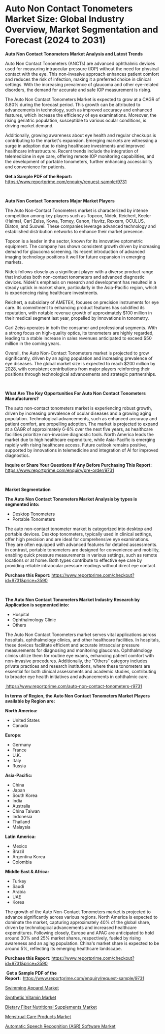 <p><h1>Auto Non Contact Tonometers Market Size: Global Industry Overview, Market Segmentation and Forecast (2024 to 2031)</h1></p><p><strong>Auto Non Contact Tonometers Market Analysis and Latest Trends</strong></p>
<p><p>Auto Non Contact Tonometers (ANCTs) are advanced ophthalmic devices used for measuring intraocular pressure (IOP) without the need for physical contact with the eye. This non-invasive approach enhances patient comfort and reduces the risk of infection, making it a preferred choice in clinical settings. With the increasing prevalence of glaucoma and other eye-related disorders, the demand for accurate and safe IOP measurement is rising.</p><p>The Auto Non Contact Tonometers Market is expected to grow at a CAGR of 8.80% during the forecast period. This growth can be attributed to advancements in technology, such as improved accuracy and enhanced features, which increase the efficiency of eye examinations. Moreover, the rising geriatric population, susceptible to various ocular conditions, is driving market demand. </p><p>Additionally, growing awareness about eye health and regular checkups is contributing to the market's expansion. Emerging markets are witnessing a surge in adoption due to rising healthcare investments and improved healthcare infrastructure. Recent trends include the integration of telemedicine in eye care, offering remote IOP monitoring capabilities, and the development of portable tonometers, further enhancing accessibility and convenience for patients.</p></p>
<p><strong>Get a Sample PDF of the Report:&nbsp;</strong> <a href="https://www.reportprime.com/enquiry/request-sample/9731?utm_campaign=1834&utm_medium=2&utm_source=Github&utm_content=ia&utm_term=28112024&utm_id=auto-non-contact-tonometers">https://www.reportprime.com/enquiry/request-sample/9731</a></p>
<p>&nbsp;</p>
<p><strong>Auto Non Contact Tonometers Major Market Players</strong></p>
<p><p>The Auto Non-Contact Tonometers market is characterized by intense competition among key players such as Topcon, Nidek, Reichert, Keeler (Halma), Carl Zeiss, Kowa, Tomey, Canon, Huvitz, Rexxam, OCULUS, Diaton, and Suowei. These companies leverage advanced technology and established distribution networks to enhance their market presence.</p><p>Topcon is a leader in the sector, known for its innovative optometric equipment. The company has shown consistent growth driven by increasing demand for glaucoma screening. Its recent introduction of advanced imaging technology positions it well for future expansion in emerging markets.</p><p>Nidek follows closely as a significant player with a diverse product range that includes both non-contact tonometers and advanced diagnostic devices. Nidek's emphasis on research and development has resulted in a steady uptick in market share, particularly in the Asia-Pacific region, which is experiencing rising healthcare investments.</p><p>Reichert, a subsidiary of AMETEK, focuses on precision instruments for eye care. Its commitment to enhancing product features has solidified its reputation, with notable revenue growth of approximately $100 million in their medical segment last year, propelled by innovations in tonometry.</p><p>Carl Zeiss operates in both the consumer and professional segments. With a strong focus on high-quality optics, its tonometers are highly regarded, leading to a stable increase in sales revenues anticipated to exceed $50 million in the coming years.</p><p>Overall, the Auto Non-Contact Tonometers market is projected to grow significantly, driven by an aging population and increasing prevalence of eye diseases. The global market size is expected to reach $200 million by 2028, with consistent contributions from major players reinforcing their positions through technological advancements and strategic partnerships.</p></p>
<p>&nbsp;</p>
<p><strong>What Are The Key Opportunities For Auto Non Contact Tonometers Manufacturers?</strong></p>
<p><p>The auto non-contact tonometers market is experiencing robust growth, driven by increasing prevalence of ocular diseases and a growing aging population. Technological advancements, such as enhanced accuracy and patient comfort, are propelling adoption. The market is projected to expand at a CAGR of approximately 6-8% over the next five years, as healthcare facilities prioritize non-invasive diagnostic tools. North America leads the market due to high healthcare expenditure, while Asia-Pacific is emerging rapidly with rising healthcare access. Future outlook remains positive, supported by innovations in telemedicine and integration of AI for improved diagnostics.</p></p>
<p><strong>Inquire or Share Your Questions If Any Before Purchasing This Report:</strong> <a href="https://www.reportprime.com/enquiry/pre-order/9731?utm_campaign=1834&utm_medium=2&utm_source=Github&utm_content=ia&utm_term=28112024&utm_id=auto-non-contact-tonometers">https://www.reportprime.com/enquiry/pre-order/9731</a></p>
<p>&nbsp;</p>
<p><strong>Market Segmentation</strong></p>
<p><strong>The Auto Non Contact Tonometers Market Analysis by types is segmented into:</strong></p>
<p><ul><li>Desktop Tonometers</li><li>Portable Tonometers</li></ul></p>
<p><p>The auto non-contact tonometer market is categorized into desktop and portable devices. Desktop tonometers, typically used in clinical settings, offer high precision and are ideal for comprehensive eye examinations. They are often equipped with advanced features for detailed assessments. In contrast, portable tonometers are designed for convenience and mobility, enabling quick pressure measurements in various settings, such as remote locations or at home. Both types contribute to effective eye care by providing reliable intraocular pressure readings without direct eye contact.</p></p>
<p><strong>Purchase this Report:&nbsp;</strong><a href="https://www.reportprime.com/checkout?id=9731&price=3590&utm_campaign=1834&utm_medium=2&utm_source=Github&utm_content=ia&utm_term=28112024&utm_id=auto-non-contact-tonometers">https://www.reportprime.com/checkout?id=9731&price=3590</a></p>
<p>&nbsp;</p>
<p><strong>The Auto Non Contact Tonometers Market Industry Research by Application is segmented into:</strong></p>
<p><ul><li>Hospital</li><li>Ophthalmology Clinic</li><li>Others</li></ul></p>
<p><p>The Auto Non Contact Tonometers market serves vital applications across hospitals, ophthalmology clinics, and other healthcare facilities. In hospitals, these devices facilitate efficient and accurate intraocular pressure measurements for diagnosing and monitoring glaucoma. Ophthalmology clinics utilize them for routine eye exams, enhancing patient comfort with non-invasive procedures. Additionally, the "Others" category includes private practices and research institutions, where these tonometers are essential for both clinical assessments and academic studies, contributing to broader eye health initiatives and advancements in ophthalmic care.</p></p>
<p><a href="https://www.reportprime.com/auto-non-contact-tonometers-r9731?utm_campaign=1834&utm_medium=2&utm_source=Github&utm_content=ia&utm_term=28112024&utm_id=auto-non-contact-tonometers">&nbsp;https://www.reportprime.com/auto-non-contact-tonometers-r9731</a></p>
<p><strong>In terms of Region, the Auto Non Contact Tonometers Market Players available by Region are:</strong></p>
<p>
    <p> <strong> North America: </strong>
        <ul>
            <li>United States</li>
            <li>Canada</li>
        </ul>
        </p> 
    <p> <strong> Europe: </strong>
        <ul>
            <li>Germany</li>
            <li>France</li>
            <li>U.K.</li>
            <li>Italy</li>
            <li>Russia</li>
        </ul>
        </p> 
    <p> <strong> Asia-Pacific: </strong>
        <ul>
            <li>China</li>
            <li>Japan</li>
            <li>South Korea</li>
            <li>India</li>
            <li>Australia</li>
            <li>China Taiwan</li>
            <li>Indonesia</li>
            <li>Thailand</li>
            <li>Malaysia</li>
        </ul>
        </p> 
    <p> <strong> Latin America: </strong>
        <ul>
            <li>Mexico</li>
            <li>Brazil</li>
            <li>Argentina Korea</li>
            <li>Colombia</li>
        </ul>
        </p> 
    <p> <strong> Middle East & Africa: </strong>
        <ul>
            <li>Turkey</li>
            <li>Saudi</li>
            <li>Arabia</li>
            <li>UAE</li>
            <li>Korea</li>
        </ul>
    </p>
    </p>
<p><p>The growth of the Auto Non-Contact Tonometers market is projected to advance significantly across various regions. North America is expected to dominate the market, capturing approximately 40% of the global share, driven by technological advancements and increased healthcare expenditures. Following closely, Europe and APAC are anticipated to hold around 30% and 25% market shares, respectively, fueled by rising awareness and an aging population. China's market share is expected to be around 5%, reflecting its emerging healthcare landscape.</p></p>
<p><strong>Purchase this Report: </strong><a href="https://www.reportprime.com/checkout?id=9731&price=3590&utm_campaign=1834&utm_medium=2&utm_source=Github&utm_content=ia&utm_term=28112024&utm_id=auto-non-contact-tonometers">https://www.reportprime.com/checkout?id=9731&price=3590</a></p>
<p>&nbsp;<strong>Get a Sample PDF of the Report:&nbsp;&nbsp;</strong><a href="https://www.reportprime.com/enquiry/request-sample/9731?utm_campaign=1834&utm_medium=2&utm_source=Github&utm_content=ia&utm_term=28112024&utm_id=auto-non-contact-tonometers">https://www.reportprime.com/enquiry/request-sample/9731</a></p>
<p><strong></strong></p>
<p><p><a href="https://www.linkedin.com/pulse/swimming-apparel-market-industry-landscape-growth-trajectories-siubc?utm_campaign=1834&utm_medium=2&utm_source=Github&utm_content=ia&utm_term=28112024&utm_id=auto-non-contact-tonometers">Swimming Apparel Market</a></p><p><a href="https://www.linkedin.com/pulse/synthetic-vitamin-market-global-regional-analysis-focus-region-ngsbe?utm_campaign=1834&utm_medium=2&utm_source=Github&utm_content=ia&utm_term=28112024&utm_id=auto-non-contact-tonometers">Synthetic Vitamin Market</a></p><p><a href="https://issuu.com/reportprime-2/docs/dietary-fiber-nutritional-supplemen_deca24e7911fcd?utm_campaign=1834&utm_medium=2&utm_source=Github&utm_content=ia&utm_term=28112024&utm_id=auto-non-contact-tonometers">Dietary Fiber Nutritional Supplements Market</a></p><p><a href="https://www.linkedin.com/pulse/global-menstrual-care-products-45-cagr-forecast-2024-2031-mileele-p9jjc?utm_campaign=1834&utm_medium=2&utm_source=Github&utm_content=ia&utm_term=28112024&utm_id=auto-non-contact-tonometers">Menstrual Care Products Market</a></p><p><a href="https://issuu.com/reportprime-2/docs/automatic-speech-recognition-asr-so_5a1f2a6366070a?utm_campaign=1834&utm_medium=2&utm_source=Github&utm_content=ia&utm_term=28112024&utm_id=auto-non-contact-tonometers">Automatic Speech Recognition (ASR) Software Market</a></p></p>